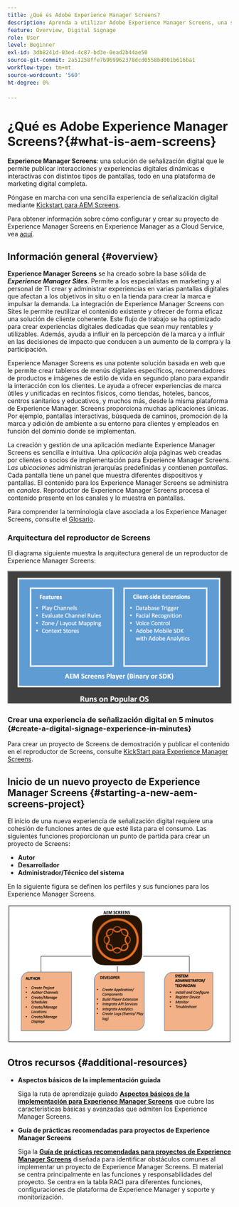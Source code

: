 ```yaml
---
title: ¿Qué es Adobe Experience Manager Screens?
description: Aprenda a utilizar Adobe Experience Manager Screens, una solución de señalización digital que le permite publicar interacciones y experiencias digitales dinámicas e interactivas que impliquen distintos tipos de pantallas, todo en una plataforma de marketing digital completa.
feature: Overview, Digital Signage
role: User
level: Beginner
exl-id: 3db8241d-03ed-4c87-bd3e-0ead2b44ae50
source-git-commit: 2a51258ffe7b969962378dcd0558bd001b616ba1
workflow-type: tm+mt
source-wordcount: '560'
ht-degree: 0%

---
```


# ¿Qué es Adobe Experience Manager Screens?{#what-is-aem-screens}

**Experience Manager Screens**: una solución de señalización digital que le permite publicar interacciones y experiencias digitales dinámicas e interactivas con distintos tipos de pantallas, todo en una plataforma de marketing digital completa.

Póngase en marcha con una sencilla experiencia de señalización digital mediante [Kickstart para AEM Screens](kickstart-for-aem-screens.md).

Para obtener información sobre cómo configurar y crear su proyecto de Experience Manager Screens en Experience Manager as a Cloud Service, vea [aquí](https://experienceleague.adobe.com/es/docs/experience-manager-screens/using/about-guide).

## Información general {#overview}

**Experience Manager Screens** se ha creado sobre la base sólida de ***Experience Manager Sites***. Permite a los especialistas en marketing y al personal de TI crear y administrar experiencias en varias pantallas digitales que afectan a los objetivos in situ o en la tienda para crear la marca e impulsar la demanda. La integración de Experience Manager Screens con Sites le permite reutilizar el contenido existente y ofrecer de forma eficaz una solución de cliente coherente. Este flujo de trabajo se ha optimizado para crear experiencias digitales dedicadas que sean muy rentables y utilizables. Además, ayuda a influir en la percepción de la marca y a influir en las decisiones de impacto que conducen a un aumento de la compra y la participación.

Experience Manager Screens es una potente solución basada en web que le permite crear tableros de menús digitales específicos, recomendadores de productos e imágenes de estilo de vida en segundo plano para expandir la interacción con los clientes. Le ayuda a ofrecer experiencias de marca útiles y unificadas en recintos físicos, como tiendas, hoteles, bancos, centros sanitarios y educativos, y muchos más, desde la misma plataforma de Experience Manager. Screens proporciona muchas aplicaciones únicas. Por ejemplo, pantallas interactivas, búsqueda de caminos, promoción de la marca y adición de ambiente a su entorno para clientes y empleados en función del dominio donde se implementan.

La creación y gestión de una aplicación mediante Experience Manager Screens es sencilla e intuitiva. Una *aplicación* aloja páginas web creadas por clientes o socios de implementación para Experience Manager Screens. *Las ubicaciones* administran jerarquías predefinidas y contienen *pantallas*. Cada pantalla tiene un panel que muestra diferentes dispositivos y pantallas. El contenido para los Experience Manager Screens se administra en *canales*. Reproductor de Experience Manager Screens procesa el contenido presente en los canales y lo muestra en pantallas.

Para comprender la terminología clave asociada a los Experience Manager Screens, consulte el [Glosario](screens-glossary.md).

### Arquitectura del reproductor de Screens

El diagrama siguiente muestra la arquitectura general de un reproductor de Experience Manager Screens:

![chlimage_1-29](assets/chlimage_1-29.png)

### Crear una experiencia de señalización digital en 5 minutos {#create-a-digital-signage-experience-in-minutes}

Para crear un proyecto de Screens de demostración y publicar el contenido en el reproductor de Screens, consulte [KickStart para Experience Manager Screens](kickstart-for-aem-screens.md).

## Inicio de un nuevo proyecto de Experience Manager Screens {#starting-a-new-aem-screens-project}

El inicio de una nueva experiencia de señalización digital requiere una cohesión de funciones antes de que esté lista para el consumo. Las siguientes funciones proporcionan un punto de partida para crear un proyecto de Screens:

* **Autor**
* **Desarrollador**
* **Administrador/Técnico del sistema**

En la siguiente figura se definen los perfiles y sus funciones para los Experience Manager Screens.

![chlimage_1-30](assets/chlimage_1-30.png)


## Otros recursos {#additional-resources}

* **Aspectos básicos de la implementación guiada**

  Siga la ruta de aprendizaje guiado **[Aspectos básicos de la implementación para Experience Manager Screens](https://experienceleague.adobe.com/es?launch=AEM-7a)** que cubre las características básicas y avanzadas que admiten los Experience Manager Screens.

* **Guía de prácticas recomendadas para proyectos de Experience Manager Screens**

  Siga la **[Guía de prácticas recomendadas para proyectos de Experience Manager Screens](/help/using/about-guide.md)** diseñada para identificar obstáculos comunes al implementar un proyecto de Experience Manager Screens. El material se centra principalmente en las funciones y responsabilidades del proyecto. Se centra en la tabla RACI para diferentes funciones, configuraciones de plataforma de Experience Manager y soporte y monitorización.

<!-- DEAD LINK * **New Adobe Customer Support Experience**

   Follow **[Customer One for Enterprise Help](https://docs.adobe.com/content/help/en/customer-one/using/home.htmlhome.html#)** to learn more about Admin Console Support tickets. -->
